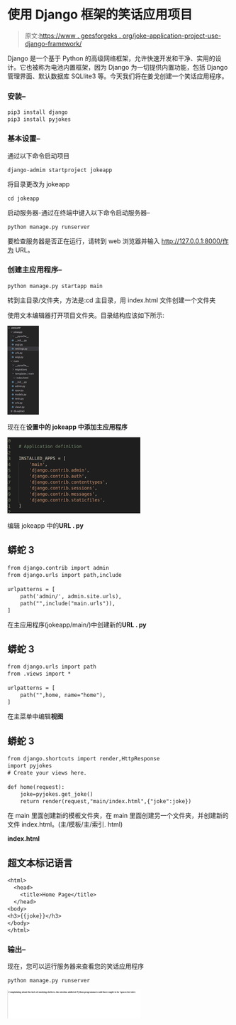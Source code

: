 # 使用 Django 框架的笑话应用项目

> 原文:[https://www . geesforgeks . org/joke-application-project-use-django-framework/](https://www.geeksforgeeks.org/joke-application-project-using-django-framework/)

Django 是一个基于 Python 的高级网络框架，允许快速开发和干净、实用的设计。它也被称为电池内置框架，因为 Django 为一切提供内置功能，包括 Django 管理界面、默认数据库 SQLlite3 等。今天我们将在姜戈创建一个笑话应用程序。

### **安装–**

```
pip3 install django
pip3 install pyjokes
```

### **基本设置–**

通过以下命令启动项目

```
django-admim startproject jokeapp
```

将目录更改为 jokeapp

```
cd jokeapp
```

启动服务器-通过在终端中键入以下命令启动服务器–

```
python manage.py runserver
```

要检查服务器是否正在运行，请转到 web 浏览器并输入 http://127.0.0.1:8000/作为 URL。

### 创建主应用程序–

```
python manage.py startapp main
```

转到主目录/文件夹，方法是:cd 主目录，用 index.html 文件创建一个文件夹

使用文本编辑器打开项目文件夹。目录结构应该如下所示:

![](img/59e15d6e474f89dda261c3593f58d10c.png)

现在在**设置中的 jokeapp 中添加主应用程序**

![](img/87cdf455b288de2508781e2409acedb4.png)

编辑 jokeapp 中的**URL . py**

## 蟒蛇 3

```
from django.contrib import admin
from django.urls import path,include

urlpatterns = [
    path('admin/', admin.site.urls),
    path("",include("main.urls")),
]
```

在主应用程序(jokeapp/main/)中创建新的**URL . py**

## 蟒蛇 3

```
from django.urls import path
from .views import *

urlpatterns = [
    path("",home, name="home"),
]
```

在主菜单中编辑**视图**

## 蟒蛇 3

```
from django.shortcuts import render,HttpResponse
import pyjokes
# Create your views here.

def home(request):
    joke=pyjokes.get_joke()
    return render(request,"main/index.html",{"joke":joke})
```

在 main 里面创建新的模板文件夹，在 main 里面创建另一个文件夹，并创建新的文件 index.html。(主/模板/主/索引. html)

**index.html**

## 超文本标记语言

```
<html>
  <head>
    <title>Home Page</title>
  </head>
<body>
<h3>{{joke}}</h3>
</body>
</html>
```

### 输出–

现在，您可以运行服务器来查看您的笑话应用程序

```
python manage.py runserver
```

![](img/beae73e0e45152adf5ba4937eb1eb437.png)